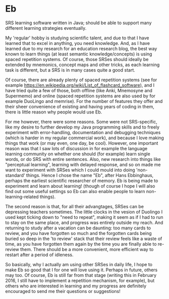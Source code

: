 # Eb
SRS learning software written in Java; should be able to support many different learning strategies eventually.

My 'regular' hobby is studying scientific talent, and due to that I have learned that to excel in anything, you need knowledge. And, as I have learned due to my research for an education research blog, the best way known to learn things (at least semantic knowledge/concepts) is using spaced repetition systems. Of course, those SRSes should ideally be extended by mnemonics, concept maps and other tricks, as each learning task is different, but a SRS is in many cases quite a good start.

Of course, there are already plenty of spaced repetition systems (see for example https://en.wikipedia.org/wiki/List_of_flashcard_software), and I have tried quite a few of those, both offline (like Anki, Mnemosyne and Supermemo) and online (spaced repetition systems are also used by for example DuoLingo and memrise). For the number of features they offer and their sheer convenience of existing and having years of coding in them, there is little reason why people would use Eb.

For me however, there were some reasons. Some were not SRS-specific, like my desire to further develop my Java programming skills and to freely experiment with error-handling, documentation and debugging techniques (which is harder in my regular commercial work), and because I love making things that work (or may even, one day, be cool). However, one important reason was that I saw lots of discussion in for example the language learning community on whether one should (for example) learn single words, or do SRS with entire sentences. Also, new research into things like "perceptual learning", learning with delayed response, and so on made me want to experiment with SRSes which I could mould into doing 'non-standard' things. Hence I chose the name "Eb", after Hans Ebbinghaus, perhaps the earliest scientific researcher of memory. Eb is being made to experiment and learn about learning! (though of course I hope I will also find out some useful settings so Eb can also enable people to learn non-learning-related things).

The second reason is that, for all their advangtages, SRSes can be depressing teachers sometimes. The little clocks in the vesion of Duolingo I used kept ticking down to "need to repeat", making it seem as if I had to run to stay on the same place, and progress was entirely outside my reach. And returning to study after a vacation can be daunting: too many cards to review, and you have forgotten so much and the forgotten cards being buried so deep in the 'to review' stack that their review feels like a waste of time, as you have forgotten them again by the time you are finally able to re-review them. There should be a more convenient, more efficient way to restart after a period of idleness.

So basically, why I actually am using other SRSes in daily life, I hope to make Eb so good that I for one will love using it. Perhaps in future, others may too. Of course, Eb is still far from that stage (writing this in February 2016, I still have to implement a repetition mechanism, for example), but others who are interested in learning and my progress are definitely encouraged to send me their questions or suggestions!
